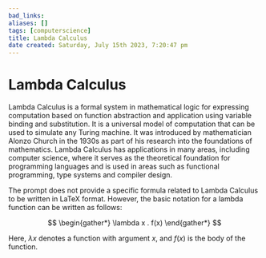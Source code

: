 ```yaml
---
bad_links: 
aliases: []
tags: [computerscience]
title: Lambda Calculus
date created: Saturday, July 15th 2023, 7:20:47 pm
---
```

# Lambda Calculus

Lambda Calculus is a formal system in mathematical logic for expressing computation based on function abstraction and application using variable binding and substitution. It is a universal model of computation that can be used to simulate any Turing machine. It was introduced by mathematician Alonzo Church in the 1930s as part of his research into the foundations of mathematics. Lambda Calculus has applications in many areas, including computer science, where it serves as the theoretical foundation for programming languages and is used in areas such as functional programming, type systems and compiler design.

The prompt does not provide a specific formula related to Lambda Calculus to be written in LaTeX format. However, the basic notation for a lambda function can be written as follows:

$$
\begin{gather*} 
\lambda x . f(x)
\end{gather*}
$$

Here, $\lambda x$ denotes a function with argument $x$, and $f(x)$ is the body of the function.
